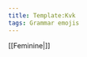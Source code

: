 ```yaml
---
title: Template:Kvk
tags: Grammar emojis
---
```


[[Feminine|<span title="Feminine (kvenkyn)"            class='emoji feminine singular'></span>]]

